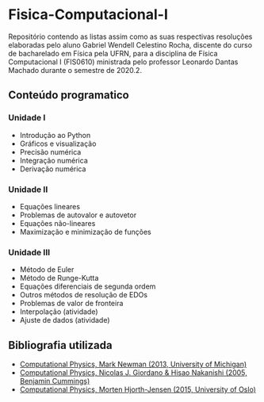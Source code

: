 # Fisica-Computacional-I
Repositório contendo as listas assim como as suas respectivas resoluções elaboradas pelo aluno Gabriel Wendell Celestino Rocha, discente do curso de bacharelado em Física pela UFRN, para a disciplina de Física Computacional I (FIS0610) ministrada pelo professor Leonardo Dantas Machado durante o semestre de 2020.2. 

## Conteúdo programatico
### Unidade I
- Introdução ao Python
- Gráficos e visualização
- Precisão numérica
- Integração numérica
- Derivação numérica

### Unidade II
- Equações lineares 
- Problemas de autovalor e autovetor 
- Equações não-lineares
- Maximização e minimização de funções

### Unidade III
- Método de Euler
- Método de Runge-Kutta 
- Equações diferenciais de segunda ordem
- Outros métodos de resolução de EDOs
- Problemas de valor de fronteira
- Interpolação (atividade)
- Ajuste de dados (atividade)

## Bibliografia utilizada
- [Computational Physics, Mark Newman (2013, University of Michigan)](https://libgen.lc/ads.php?md5=16f71a9d683dd26acd532b646f7eba8c) 
- [Computational Physics, Nicolas J. Giordano & Hisao Nakanishi (2005, Benjamin Cummings)](https://libgen.lc/ads.php?md5=286d624ac646d3dcfd39ef905a61d3af) 
- [Computational Physics, Morten Hjorth-Jensen (2015, University of Oslo)](https://github.com/GabrielWendell/Fisica-Computacional-I/blob/main/Bibliografia/Computational%20Physics%2C%20Morten%20Hjorth-Jensen%20(2015%2C%20University%20of%20Oslo).pdf)
